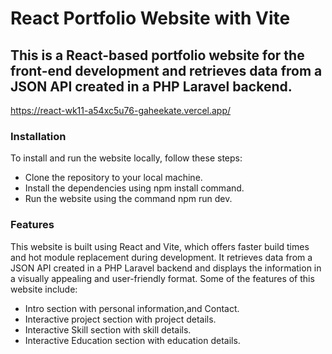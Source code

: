 # React Portfolio Website with Vite
## This is a React-based portfolio website for the front-end development and retrieves data from a JSON API created in a PHP Laravel backend.

https://react-wk11-a54xc5u76-gaheekate.vercel.app/

### Installation
To install and run the website locally, follow these steps:

- Clone the repository to your local machine.
- Install the dependencies using npm install command.
- Run the website using the command npm run dev.

### Features
This website is built using React and Vite, which offers faster build times and hot module replacement during development. It retrieves data from a JSON API created in a PHP Laravel backend and displays the information in a visually appealing and user-friendly format. Some of the features of this website include:

- Intro section with personal information,and Contact.
- Interactive project section with project details.
- Interactive Skill section with skill details.
- Interactive Education section with education details.

